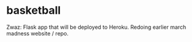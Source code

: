 # basketball
Zwaz: Flask app that will be deployed to Heroku. Redoing earlier march madness website / repo.
